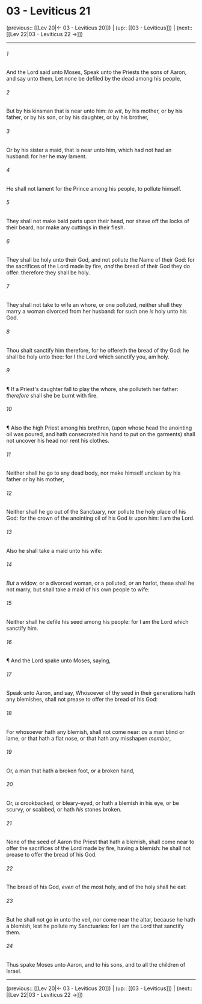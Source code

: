 # 03 - Leviticus 21

(previous:: [[Lev 20|← 03 - Leviticus 20]]) | (up:: [[03 - Leviticus]]) | (next:: [[Lev 22|03 - Leviticus 22 →]])

***


###### 1 
And the Lord said unto Moses, Speak unto the Priests the sons of Aaron, and say unto them, Let none be defiled by the dead among his people, 

###### 2 
But by his kinsman that is near unto him: _to wit_, by his mother, or by his father, or by his son, or by his daughter, or by his brother, 

###### 3 
Or by his sister a maid, that is near unto him, which had not had an husband: for her he may lament. 

###### 4 
He shall not lament for the Prince among his people, to pollute himself. 

###### 5 
They shall not make bald parts upon their head, nor shave off the locks of their beard, nor make any cuttings in their flesh. 

###### 6 
They shall be holy unto their God, and not pollute the Name of their God: for the sacrifices of the Lord made by fire, _and_ the bread of their God they do offer: therefore they shall be holy. 

###### 7 
They shall not take to wife an whore, or one polluted, neither shall they marry a woman divorced from her husband: for such one _is_ holy unto his God. 

###### 8 
Thou shalt sanctify him therefore, for he offereth the bread of thy God: he shall be holy unto thee: for I the Lord which sanctify you, am holy. 

###### 9 
¶ If a Priest's daughter fall to play the whore, she polluteth her father: _therefore_ shall she be burnt with fire. 

###### 10 
¶ Also the high Priest among his brethren, (upon whose head the anointing oil was poured, and hath consecrated his hand to put on the garments) shall not uncover his head nor rent his clothes. 

###### 11 
Neither shall he go to any dead body, nor make himself unclean by his father or by his mother, 

###### 12 
Neither shall he go out of the Sanctuary, nor pollute the holy place of his God: for the crown of the anointing oil of his God _is_ upon him: I am the Lord. 

###### 13 
Also he shall take a maid unto his wife: 

###### 14 
_But_ a widow, or a divorced woman, or a polluted, _or_ an harlot, these shall he not marry, but shall take a maid of his own people to wife: 

###### 15 
Neither shall he defile his seed among his people: for I am the Lord which sanctify him. 

###### 16 
¶ And the Lord spake unto Moses, saying, 

###### 17 
Speak unto Aaron, and say, Whosoever of thy seed in their generations hath any blemishes, shall not prease to offer the bread of his God: 

###### 18 
For whosoever hath any blemish, shall not come near: _as_ a man blind or lame, or that hath a flat nose, or that hath any misshapen _member_, 

###### 19 
Or, a man that hath a broken foot, or a broken hand, 

###### 20 
Or, _is_ crookbacked, or bleary-eyed, or hath a blemish in his eye, or be scurvy, or scabbed, or hath _his_ stones broken. 

###### 21 
None of the seed of Aaron the Priest that hath a blemish, shall come near to offer the sacrifices of the Lord made by fire, having a blemish: he shall not prease to offer the bread of his God. 

###### 22 
The bread of his God, _even_ of the most holy, and of the holy shall he eat: 

###### 23 
But he shall not go in unto the veil, nor come near the altar, because he hath a blemish, lest he pollute my Sanctuaries: for I am the Lord that sanctify them. 

###### 24 
Thus spake Moses unto Aaron, and to his sons, and to all the children of Israel.

***

(previous:: [[Lev 20|← 03 - Leviticus 20]]) | (up:: [[03 - Leviticus]]) | (next:: [[Lev 22|03 - Leviticus 22 →]])
